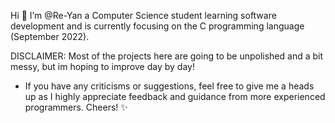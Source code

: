  Hi 👋 I’m @Re-Yan a Computer Science student learning software development and is currently focusing on the C programming language (September 2022). 

DISCLAIMER: Most of the projects here are going to be unpolished and a bit messy, but im hoping to improve day by day! 

* If you have any criticisms or suggestions, feel free to give me a heads up 
as I highly appreciate feedback and guidance from more experienced programmers. Cheers! ✨

        
<!---
Re-Yan/Re-Yan is a ✨ special ✨ repository because its `README.md` (this file) appears on your GitHub profile.
You can click the Preview link to take a look at your changes.
--->
